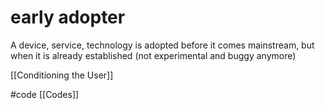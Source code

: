 # early adopter
A device, service, technology is adopted before it comes mainstream, but when it is already established (not experimental and buggy anymore)

[[Conditioning the User]]

#code [[Codes]]